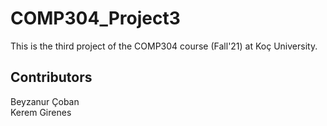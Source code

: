 # COMP304_Project3

This is the third project of the COMP304 course (Fall'21) at Koç University.

## Contributors
Beyzanur Çoban\
Kerem Girenes
